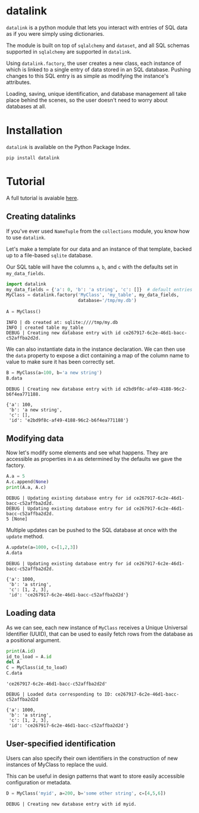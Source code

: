 <!--[![PyPI version fury.io](https://badge.fury.io/py/ansicolortags.svg)](https://pypi.python.org/pypi/ansicolortags/)-->
<!--[![PyPI license](https://img.shields.io/pypi/l/ansicolortags.svg)](https://pypi.python.org/pypi/ansicolortags/)-->

# datalink
`datalink` is a python module that lets you interact with entries of SQL
data as if you were simply using dictionaries.

The module is built on top of `sqlalchemy` and `dataset`, and all SQL
schemas supported in `sqlalchemy` are supported in `datalink`.

Using `datalink.factory`, the user creates a new class, each instance of
which is linked to a single entry of data stored in an SQL database.
Pushing changes to this SQL entry is as simple as modifying the
instance's attributes.

Loading, saving, unique identification, and database management all
take place behind the scenes, so the user doesn't need to worry about
databases at all.

# Installation
`datalink` is available on the Python Package Index.
```
pip install datalink
```

# Tutorial
A full tutorial is avaiable
[here](https://github.com/hypernormalisation/datalink/blob/master/doc/tutorial.md).

## Creating datalinks
If you've ever used `NameTuple` from the `collections` module, you know
how to use `datalink`.

Let's make a template for our data and an instance of that template,
backed up to a file-based `sqlite` database.

Our SQL table will have the columns `a`, `b`, and `c` with the defaults
set in `my_data_fields`.


```python
import datalink
my_data_fields = {'a': 0, 'b': 'a string', 'c': []}  # default entries
MyClass = datalink.factory('MyClass', 'my_table', my_data_fields,
                           database='/tmp/my.db')
                           
A = MyClass()    
```
    INFO | db created at: sqlite:////tmp/my.db
    INFO | created table my_table
    DEBUG | Creating new database entry with id ce267917-6c2e-46d1-bacc-c52affba2d2d.


We can also instantiate data in the instance declaration.
We can then use the `data` property to expose a dict containing a map of
the column name to value to make sure it has been correctly set.


```python
B = MyClass(a=100, b='a new string')
B.data
```

    DEBUG | Creating new database entry with id e2bd9f8c-af49-4188-96c2-b6f4ea771188.

    {'a': 100,
     'b': 'a new string',
     'c': [],
     'id': 'e2bd9f8c-af49-4188-96c2-b6f4ea771188'}



## Modifying data
Now let's modify some elements and see what happens. They are accessible
as properties in `A` as determined by the defaults we gave the factory.



```python
A.a = 5
A.c.append(None)
print(A.a, A.c)
```

    DEBUG | Updating existing database entry for id ce267917-6c2e-46d1-bacc-c52affba2d2d.
    DEBUG | Updating existing database entry for id ce267917-6c2e-46d1-bacc-c52affba2d2d.
    5 [None]


Multiple updates can be pushed to the SQL database at once with the
`update` method.



```python
A.update(a=1000, c=[1,2,3])
A.data
```
    DEBUG | Updating existing database entry for id ce267917-6c2e-46d1-bacc-c52affba2d2d.

    {'a': 1000,
     'b': 'a string',
     'c': [1, 2, 3],
     'id': 'ce267917-6c2e-46d1-bacc-c52affba2d2d'}

## Loading data
As we can see, each new instance of `MyClass` receives a Unique
Universal Identifier (UUID), that can be used to easily fetch rows from
the database as a positional argument.



```python
print(A.id)
id_to_load = A.id
del A
C = MyClass(id_to_load)
C.data
```
    'ce267917-6c2e-46d1-bacc-c52affba2d2d'

    DEBUG | Loaded data corresponding to ID: ce267917-6c2e-46d1-bacc-c52affba2d2d

    {'a': 1000,
     'b': 'a string',
     'c': [1, 2, 3],
     'id': 'ce267917-6c2e-46d1-bacc-c52affba2d2d'}



## User-specified identification
Users can also specify their own identifiers in the construction of new
instances of MyClass to replace the uuid.

This can be useful in design patterns that want to store easily
accessible configuration or metadata.


```python
D = MyClass('myid', a=200, b='some other string', c=[4,5,6])
```

    DEBUG | Creating new database entry with id myid.

